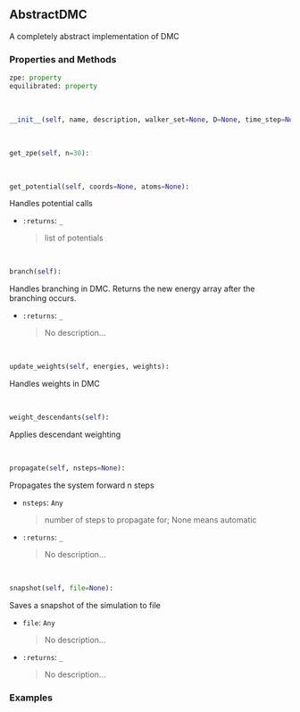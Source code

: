 ## <a id="RynDMC.AbstractDMC.AbstractDMC">AbstractDMC</a>
A completely abstract implementation of DMC

### Properties and Methods
```python
zpe: property
equilibrated: property
```
<a id="RynDMC.AbstractDMC.AbstractDMC.__init__">&nbsp;</a>
```python
__init__(self, name, description, walker_set=None, D=None, time_step=None, steps_per_propagation=None, num_time_steps=None, equilibration=None, potential=None, descendent_weighting_delay=None, log_file=None): 
```

<a id="RynDMC.AbstractDMC.AbstractDMC.get_zpe">&nbsp;</a>
```python
get_zpe(self, n=30): 
```

<a id="RynDMC.AbstractDMC.AbstractDMC.get_potential">&nbsp;</a>
```python
get_potential(self, coords=None, atoms=None): 
```
Handles potential calls
- `:returns`: `_`
    >list of potentials

<a id="RynDMC.AbstractDMC.AbstractDMC.branch">&nbsp;</a>
```python
branch(self): 
```
Handles branching in DMC. Returns the new energy array after the branching occurs.
- `:returns`: `_`
    >No description...

<a id="RynDMC.AbstractDMC.AbstractDMC.update_weights">&nbsp;</a>
```python
update_weights(self, energies, weights): 
```
Handles weights in DMC

<a id="RynDMC.AbstractDMC.AbstractDMC.weight_descendants">&nbsp;</a>
```python
weight_descendants(self): 
```
Applies descendant weighting

<a id="RynDMC.AbstractDMC.AbstractDMC.propagate">&nbsp;</a>
```python
propagate(self, nsteps=None): 
```
Propagates the system forward n steps
- `nsteps`: `Any`
    >number of steps to propagate for; None means automatic
- `:returns`: `_`
    >No description...

<a id="RynDMC.AbstractDMC.AbstractDMC.snapshot">&nbsp;</a>
```python
snapshot(self, file=None): 
```
Saves a snapshot of the simulation to file
- `file`: `Any`
    >No description...
- `:returns`: `_`
    >No description...

### Examples
